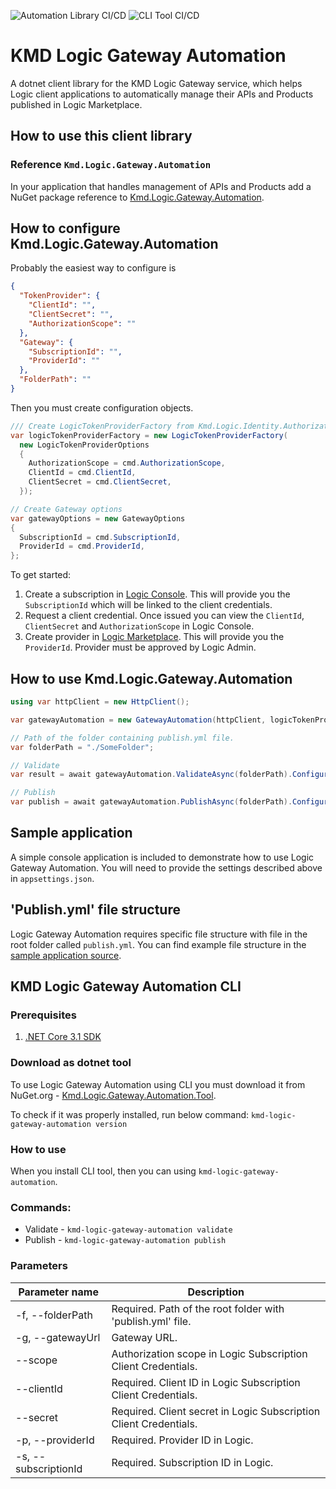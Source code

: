 ![Automation Library CI/CD](https://github.com/kmdlogic/kmd-logic-gateway-automation/workflows/Automation%20Library%20CI/CD/badge.svg?branch=master)
![CLI Tool CI/CD](https://github.com/kmdlogic/kmd-logic-gateway-automation/workflows/CLI%20Tool%20CI/CD/badge.svg?branch=master)

# KMD Logic Gateway Automation
A dotnet client library for the KMD Logic Gateway service, which helps Logic client applications to automatically manage their APIs and Products published in Logic Marketplace.

## How to use this client library

### Reference `Kmd.Logic.Gateway.Automation`
In your application that handles management of APIs and Products add a NuGet package reference to [Kmd.Logic.Gateway.Automation](https://www.nuget.org/packages/Kmd.Logic.Gateway.Automation).

## How to configure Kmd.Logic.Gateway.Automation
Probably the easiest way to configure is 
``` json
{
  "TokenProvider": {
    "ClientId": "",
    "ClientSecret": "",
    "AuthorizationScope": ""
  },
  "Gateway": {
    "SubscriptionId": "",
    "ProviderId": ""
  },
  "FolderPath": ""
}
```

Then you must create configuration objects.
``` c#
/// Create LogicTokenProviderFactory from Kmd.Logic.Identity.Authorization
var logicTokenProviderFactory = new LogicTokenProviderFactory(
  new LogicTokenProviderOptions
  {
    AuthorizationScope = cmd.AuthorizationScope,
    ClientId = cmd.ClientId,
    ClientSecret = cmd.ClientSecret,
  });

// Create Gateway options
var gatewayOptions = new GatewayOptions
{
  SubscriptionId = cmd.SubscriptionId,
  ProviderId = cmd.ProviderId,
};
```

To get started:

1. Create a subscription in [Logic Console](https://console.kmdlogic.io). This will provide you the `SubscriptionId` which will be linked to the client credentials.
2. Request a client credential. Once issued you can view the `ClientId`, `ClientSecret` and `AuthorizationScope` in Logic Console.
3. Create provider in [Logic Marketplace](https://console.kmdlogic.io/marketplace). This will provide you the `ProviderId`. Provider must be approved by Logic Admin.

## How to use Kmd.Logic.Gateway.Automation
``` c#
using var httpClient = new HttpClient();

var gatewayAutomation = new GatewayAutomation(httpClient, logicTokenProviderFactory, gatewayOptions);

// Path of the folder containing publish.yml file.
var folderPath = "./SomeFolder";

// Validate
var result = await gatewayAutomation.ValidateAsync(folderPath).ConfigureAwait(false);

// Publish
var publish = await gatewayAutomation.PublishAsync(folderPath).ConfigureAwait(false);
```

## Sample application
A simple console application is included to demonstrate how to use Logic Gateway Automation. You will need to provide the settings described above in `appsettings.json`.

## 'Publish.yml' file structure
Logic Gateway Automation requires specific file structure with file in the root folder called `publish.yml`. You can find example file structure in the [sample application source](./sample/Kmd.Logic.Gateway.Automation.Sample/Publish).

## KMD Logic Gateway Automation CLI
### Prerequisites
1. [.NET Core 3.1 SDK](https://dotnet.microsoft.com/download/dotnet-core/3.1)

### Download as dotnet tool
To use Logic Gateway Automation using CLI you must download it from NuGet.org - [Kmd.Logic.Gateway.Automation.Tool](https://www.nuget.org/packages/Kmd.Logic.Gateway.Automation.Tool/).

To check if it was properly installed, run below command:
`kmd-logic-gateway-automation version`

### How to use
When you install CLI tool, then you can using `kmd-logic-gateway-automation`.

### Commands:
* Validate - `kmd-logic-gateway-automation validate`
* Publish - `kmd-logic-gateway-automation publish`

### Parameters

| Parameter name       | Description                                                       |
|----------------------|-------------------------------------------------------------------|
| -f, --folderPath     | Required. Path of the root folder with 'publish.yml' file.        |
| -g, --gatewayUrl     | Gateway URL.                                                      |
| --scope              | Authorization scope in Logic Subscription Client Credentials.     |
| --clientId           | Required. Client ID in Logic Subscription Client Credentials.     |
| --secret             | Required. Client secret in Logic Subscription Client Credentials. |
| -p, --providerId     | Required. Provider ID in Logic.                                   |
| -s, --subscriptionId | Required. Subscription ID in Logic.                               |
